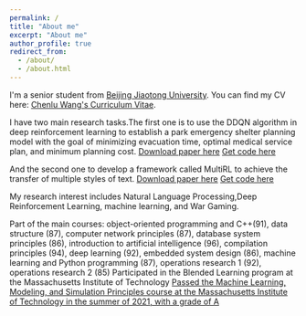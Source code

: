 ```yaml
---
permalink: /
title: "About me"
excerpt: "About me"
author_profile: true
redirect_from: 
  - /about/
  - /about.html
---
```

I'm a senior student from [Beijing Jiaotong University](https://www.bjtu.edu.cn/). 
You can find my CV here: [Chenlu Wang's Curriculum Vitae](../assets/Curriculum_Vitae.pdf).

I have two main research tasks.The first one is to use the DDQN algorithm in deep reinforcement learning to establish a park emergency shelter planning model with the goal of minimizing evacuation time, optimal medical service plan, and minimum planning cost.
[Download paper here](http://zmyqjdsj.github.io/files/paper2pdf)
[Get code here](http://github.com/zmyqjdsj/Park-Emergency-Refuge-Planning-Based-on-Double-DQN)

And the second one to develop a framework called MultiRL to achieve the transfer of multiple styles of text.
[Download paper here](http://zmyqjdsj.github.io/files/paper1.pdf)
[Get code here](http://github.com/zmyqjdsj/DualRL-3)

My research interest includes Natural Language Processing,Deep Reinforcement Learning, machine learning, and War Gaming.

Part of the main courses: object-oriented programming and C++(91), data structure (87), computer network principles (87), database system principles (86), introduction to artificial intelligence (96), compilation principles (94), deep learning (92), embedded system design (86), machine learning and Python programming (87), operations research 1 (92), operations research 2 (85)
Participated in the Blended Learning program at the Massachusetts Institute of Technology
[Passed the Machine Learning, Modeling, and Simulation Principles course at the Massachusetts Institute of Technology in the summer of 2021, with a grade of A](https://xpro.mit.edu/certificate/4898183b-8bb6-475b-9a3d-487761744290/)


